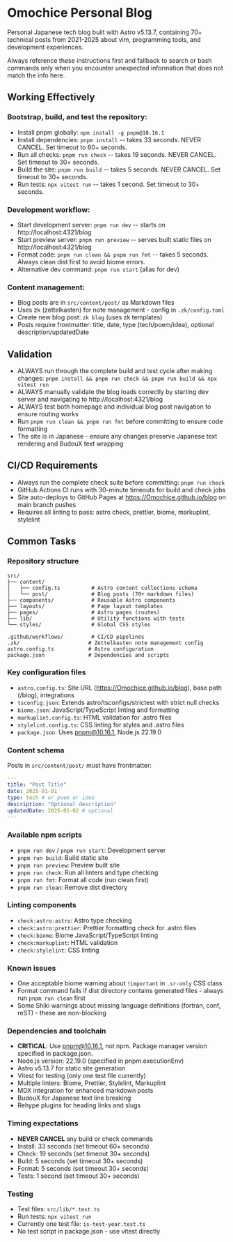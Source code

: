 # Omochice Personal Blog

Personal Japanese tech blog built with Astro v5.13.7, containing 70+ technical posts from 2021-2025 about vim, programming tools, and development experiences.

Always reference these instructions first and fallback to search or bash commands only when you encounter unexpected information that does not match the info here.

## Working Effectively

### Bootstrap, build, and test the repository:
- Install pnpm globally: `npm install -g pnpm@10.16.1`
- Install dependencies: `pnpm install` -- takes 33 seconds. NEVER CANCEL. Set timeout to 60+ seconds.
- Run all checks: `pnpm run check` -- takes 19 seconds. NEVER CANCEL. Set timeout to 30+ seconds.
- Build the site: `pnpm run build` -- takes 5 seconds. NEVER CANCEL. Set timeout to 30+ seconds.
- Run tests: `npx vitest run` -- takes 1 second. Set timeout to 30+ seconds.

### Development workflow:
- Start development server: `pnpm run dev` -- starts on http://localhost:4321/blog
- Start preview server: `pnpm run preview` -- serves built static files on http://localhost:4321/blog
- Format code: `pnpm run clean && pnpm run fmt` -- takes 5 seconds. Always clean dist first to avoid biome errors.
- Alternative dev command: `pnpm run start` (alias for dev)

### Content management:
- Blog posts are in `src/content/post/` as Markdown files
- Uses zk (zettelkasten) for note management - config in `.zk/config.toml`
- Create new blog post: `zk blog` (uses zk templates)
- Posts require frontmatter: title, date, type (tech/poem/idea), optional description/updatedDate

## Validation

- ALWAYS run through the complete build and test cycle after making changes: `pnpm install && pnpm run check && pnpm run build && npx vitest run`
- ALWAYS manually validate the blog loads correctly by starting dev server and navigating to http://localhost:4321/blog
- ALWAYS test both homepage and individual blog post navigation to ensure routing works
- Run `pnpm run clean && pnpm run fmt` before committing to ensure code formatting
- The site is in Japanese - ensure any changes preserve Japanese text rendering and BudouX text wrapping

## CI/CD Requirements

- Always run the complete check suite before committing: `pnpm run check`
- GitHub Actions CI runs with 30-minute timeouts for build and check jobs
- Site auto-deploys to GitHub Pages at https://Omochice.github.io/blog on main branch pushes
- Requires all linting to pass: astro check, prettier, biome, markuplint, stylelint

## Common Tasks

### Repository structure
```
src/
├── content/
│   ├── config.ts          # Astro content collections schema
│   └── post/              # Blog posts (70+ markdown files)
├── components/            # Reusable Astro components
├── layouts/               # Page layout templates  
├── pages/                 # Astro pages (routes)
├── lib/                   # Utility functions with tests
└── styles/                # Global CSS styles

.github/workflows/         # CI/CD pipelines
.zk/                      # Zettelkasten note management config
astro.config.ts           # Astro configuration
package.json              # Dependencies and scripts
```

### Key configuration files
- `astro.config.ts`: Site URL (https://Omochice.github.io/blog), base path (/blog), integrations
- `tsconfig.json`: Extends astro/tsconfigs/strictest with strict null checks
- `biome.json`: JavaScript/TypeScript linting and formatting
- `markuplint.config.ts`: HTML validation for .astro files
- `stylelint.config.ts`: CSS linting for styles and .astro files
- `package.json`: Uses pnpm@10.16.1, Node.js 22.19.0

### Content schema
Posts in `src/content/post/` must have frontmatter:
```yaml
---
title: "Post Title"
date: 2025-01-01
type: tech # or poem or idea
description: "Optional description"
updatedDate: 2025-01-02 # optional
---
```

### Available npm scripts
- `pnpm run dev` / `pnpm run start`: Development server
- `pnpm run build`: Build static site  
- `pnpm run preview`: Preview built site
- `pnpm run check`: Run all linters and type checking
- `pnpm run fmt`: Format all code (run clean first)
- `pnpm run clean`: Remove dist directory

### Linting components
- `check:astro:astro`: Astro type checking
- `check:astro:prettier`: Prettier formatting check for .astro files
- `check:biome`: Biome JavaScript/TypeScript linting
- `check:markuplint`: HTML validation 
- `check:stylelint`: CSS linting

### Known issues
- One acceptable biome warning about `!important` in `.sr-only` CSS class
- Format command fails if dist directory contains generated files - always run `pnpm run clean` first
- Some Shiki warnings about missing language definitions (fortran, conf, reST) - these are non-blocking

### Dependencies and toolchain
- **CRITICAL**: Use pnpm@10.16.1, not npm. Package manager version specified in package.json.
- Node.js version: 22.19.0 (specified in pnpm.executionEnv)
- Astro v5.13.7 for static site generation
- Vitest for testing (only one test file currently)
- Multiple linters: Biome, Prettier, Stylelint, Markuplint
- MDX integration for enhanced markdown posts
- BudouX for Japanese text line breaking
- Rehype plugins for heading links and slugs

### Timing expectations
- **NEVER CANCEL** any build or check commands
- Install: 33 seconds (set timeout 60+ seconds)
- Check: 19 seconds (set timeout 30+ seconds)  
- Build: 5 seconds (set timeout 30+ seconds)
- Format: 5 seconds (set timeout 30+ seconds)
- Tests: 1 second (set timeout 30+ seconds)

### Testing
- Test files: `src/lib/*.test.ts`
- Run tests: `npx vitest run`
- Currently one test file: `is-test-year.test.ts`
- No test script in package.json - use vitest directly